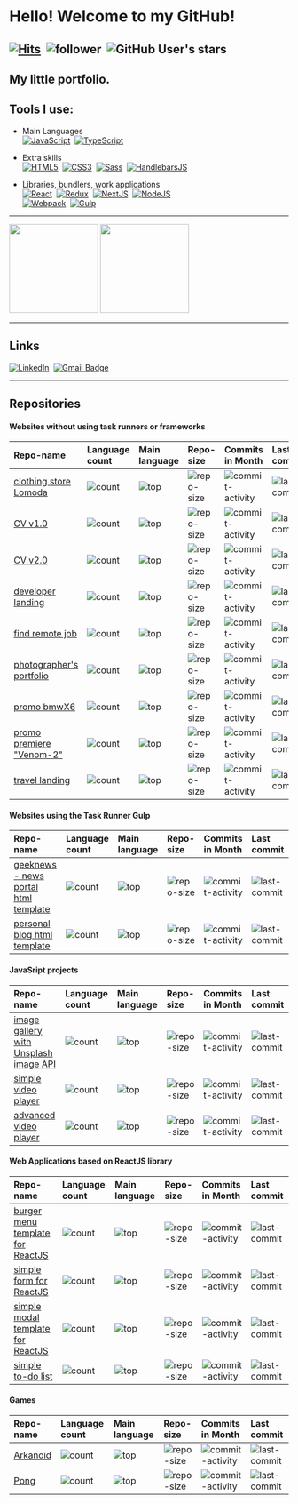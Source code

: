 # Hello! Welcome to my GitHub!
[![Hits](https://hits.seeyoufarm.com/api/count/incr/badge.svg?url=https%3A%2F%2Fgithub.com%2Fdobkir%2Fhit-counter&count_bg=%2370C956&title_bg=%23555555&icon=&icon_color=%23E7E7E7&title=hits&edge_flat=true)](https://hits.seeyoufarm.com)&nbsp;
![follower](https://img.shields.io/github/followers/dobkir?color=70C956&label=Follow&logo=GitHub&logoColor=FFF)&nbsp;
![GitHub User's stars](https://img.shields.io/github/stars/dobkir?color=70C956&label=Stars&logo=GitHub&affiliations=OWNER%2CCOLLABORATOR)&nbsp;
---

<!---
dobkir/dobkir is a ✨ special ✨ repository because its `README.md` (this file) appears on your GitHub profile.
You can click the Preview link to take a look at your changes.

- 👋 Hi, I’m @dobkir
- 👀 I’m interested in ...
- 🌱 I’m currently learning ...
- 💞️ I’m looking to collaborate on ...
- 📫 How to reach me ...
- 🤔 I’m looking for help with ...
- 💬 Ask me about ...
- 📫 How to reach me: ...
- 😄 Pronouns: ...
- ⚡ Fun fact: ...

--->

## My little portfolio.
## Tools I use:
- Main Languages<br>
[![JavaScript](https://img.shields.io/badge/JavaScript-f1e05a?style=for-the-badge&logo=JavaScript&logoColor=000)](https://javascript.info/)&nbsp;
[![TypeScript](https://img.shields.io/badge/TypeScript-3178c6?style=for-the-badge&logo=TypeScript&logoColor=white)](https://www.typescriptlang.org/)

- Extra skills<br>
[![HTML5](https://img.shields.io/badge/HTML5-e34c26?style=for-the-badge&logo=HTML5&logoColor=000)](https://www.w3.org/TR/html52/)&nbsp;
[![CSS3](https://img.shields.io/badge/CSS3-563d7c?style=for-the-badge&logo=CSS3&logoColor=fff)](https://www.w3.org/Style/CSS/)&nbsp;
[![Sass](https://img.shields.io/badge/Sass-bf4080?style=for-the-badge&logo=Sass&logoColor=fff)](https://sass-lang.com/)&nbsp;
[![HandlebarsJS](https://img.shields.io/badge/Handlebars-JS-f0772b?style=for-the-badge&logo=Handlebars-JS&logoColor=fff)](https://handlebarsjs.com/)

- Libraries, bundlers, work applications<br>
[![React](https://img.shields.io/badge/React-282c34?style=for-the-badge&logo=React&logoColor=61dafb)](https://reactjs.org/)&nbsp;
[![Redux](https://img.shields.io/badge/Redux-764abc?style=for-the-badge&logo=Redux&logoColor=fff)](https://redux.js.org/)&nbsp;
[![NextJS](https://img.shields.io/badge/Next.js-000?style=for-the-badge&logo=Next.js&logoColor=fff)](https://nextjs.org/)&nbsp;
[![NodeJS](https://img.shields.io/badge/Node.js-026e00?style=for-the-badge&logo=Node.js&logoColor=fff)](https://nodejs.org/)<br>
[![Webpack](https://img.shields.io/badge/Webpack-8DD6F9?style=for-the-badge&logo=Webpack&logoColor=fff)](https://webpack.js.org/)&nbsp;
[![Gulp](https://img.shields.io/badge/Gulp-fa383e?style=for-the-badge&logo=Gulp&logoColor=fff)](https://gulpjs.com/)

---

<p align="left">
<img src="https://github-readme-stats.vercel.app/api?username=dobkir&show_icons=true&bg_color=65,70c956,1c6907&title_color=04548b&text_color=e3f08f&border_radius=10&layout=compact" height="160px" />
<img src="https://github-readme-stats.vercel.app/api/top-langs/?username=dobkir&show_icons=true&bg_color=55,70c956,1c6907&title_color=04548b&text_color=e3f08f&border_radius=10&layout=compact" height="160px" />
</p>

---

## Links
[![LinkedIn](https://img.shields.io/badge/-LinkedIn-black.svg?style=for-the-badge&logo=linkedin&colorB=555)](https://www.linkedin.com/in/pavel-kirillov-dobkir)&nbsp;
[![Gmail Badge](https://img.shields.io/badge/Gmail-d14836?style=for-the-badge&logo=Gmail&logoColor=white&link=mailto:p.kirillov2020@gmail.com)](mailto:p.kirillov2020@gmail.com)

---

## Repositories
#### Websites without using task runners or frameworks
|Repo-name|Language count|Main language|Repo-size|Commits in Month|Last commit|
|:-------|:-----|:----------|:-------|:------------|:---------|
|[clothing store Lomoda](https://github.com/dobkir/lomoda-shop-html)|![count](https://img.shields.io/github/languages/count/dobkir/lomoda-shop-html)|![top](https://img.shields.io/github/languages/top/dobkir/lomoda-shop-html)|![repo-size](https://img.shields.io/github/repo-size/dobkir/lomoda-shop-html)|![commit-activity](https://img.shields.io/github/commit-activity/m/dobkir/lomoda-shop-html)|![last-commit](https://img.shields.io/github/last-commit/dobkir/lomoda-shop-html)|
|[CV v1.0](https://github.com/dobkir/my_cv-1)|![count](https://img.shields.io/github/languages/count/dobkir/my_cv-1)|![top](https://img.shields.io/github/languages/top/dobkir/my_cv-1)|![repo-size](https://img.shields.io/github/repo-size/dobkir/my_cv-1)|![commit-activity](https://img.shields.io/github/commit-activity/m/dobkir/my_cv-1)|![last-commit](https://img.shields.io/github/last-commit/dobkir/my_cv-1)|
|[CV v2.0](https://github.com/dobkir/my_cv-2)|![count](https://img.shields.io/github/languages/count/dobkir/my_cv-2)|![top](https://img.shields.io/github/languages/top/dobkir/my_cv-2)|![repo-size](https://img.shields.io/github/repo-size/dobkir/my_cv-2)|![commit-activity](https://img.shields.io/github/commit-activity/m/dobkir/my_cv-2)|![last-commit](https://img.shields.io/github/last-commit/dobkir/my_cv-2)|
|[developer landing](https://github.com/dobkir/developer_landing)|![count](https://img.shields.io/github/languages/count/dobkir/developer_landing)|![top](https://img.shields.io/github/languages/top/dobkir/developer_landing)|![repo-size](https://img.shields.io/github/repo-size/dobkir/developer_landing)|![commit-activity](https://img.shields.io/github/commit-activity/m/dobkir/developer_landing)|![last-commit](https://img.shields.io/github/last-commit/dobkir/developer_landing)|
|[find remote job](https://github.com/dobkir/findRemoteJob)|![count](https://img.shields.io/github/languages/count/dobkir/findRemoteJob)|![top](https://img.shields.io/github/languages/top/dobkir/findRemoteJob)|![repo-size](https://img.shields.io/github/repo-size/dobkir/findRemoteJob)|![commit-activity](https://img.shields.io/github/commit-activity/m/dobkir/findRemoteJob)|![last-commit](https://img.shields.io/github/last-commit/dobkir/findRemoteJob)|
|[photographer's portfolio](https://github.com/dobkir/photographers_portfolio)|![count](https://img.shields.io/github/languages/count/dobkir/photographers_portfolio)|![top](https://img.shields.io/github/languages/top/dobkir/photographers_portfolio)|![repo-size](https://img.shields.io/github/repo-size/dobkir/photographers_portfolio)|![commit-activity](https://img.shields.io/github/commit-activity/m/dobkir/photographers_portfolio)|![last-commit](https://img.shields.io/github/last-commit/dobkir/photographers_portfolio)|
|[promo bmwX6](https://github.com/dobkir/bmwX6)|![count](https://img.shields.io/github/languages/count/dobkir/bmwX6)|![top](https://img.shields.io/github/languages/top/dobkir/bmwX6)|![repo-size](https://img.shields.io/github/repo-size/dobkir/bmwX6)|![commit-activity](https://img.shields.io/github/commit-activity/m/dobkir/bmwX6)|![last-commit](https://img.shields.io/github/last-commit/dobkir/bmwX6)|
|[promo premiere "Venom-2"](https://github.com/dobkir/movie-promo-Venom-2)|![count](https://img.shields.io/github/languages/count/dobkir/movie-promo-Venom-2)|![top](https://img.shields.io/github/languages/top/dobkir/movie-promo-Venom-2)|![repo-size](https://img.shields.io/github/repo-size/dobkir/movie-promo-Venom-2)|![commit-activity](https://img.shields.io/github/commit-activity/m/dobkir/movie-promo-Venom-2)|![last-commit](https://img.shields.io/github/last-commit/dobkir/movie-promo-Venom-2)|
|[travel landing](https://github.com/dobkir/travel_landing)|![count](https://img.shields.io/github/languages/count/dobkir/travel_landing)|![top](https://img.shields.io/github/languages/top/dobkir/travel_landing)|![repo-size](https://img.shields.io/github/repo-size/dobkir/travel_landing)|![commit-activity](https://img.shields.io/github/commit-activity/m/dobkir/travel_landing)|![last-commit](https://img.shields.io/github/last-commit/dobkir/travel_landing)|
#### Websites using the Task Runner Gulp
|Repo-name|Language count|Main language|Repo-size|Commits in Month|Last commit|
|:-------|:-----|:----------|:-------|:------------|:---------|
|[geeknews - news portal html template](https://github.com/dobkir/geeknews)|![count](https://img.shields.io/github/languages/count/dobkir/geeknews)|![top](https://img.shields.io/github/languages/top/dobkir/geeknews)|![repo-size](https://img.shields.io/github/repo-size/dobkir/geeknews)|![commit-activity](https://img.shields.io/github/commit-activity/m/dobkir/geeknews)|![last-commit](https://img.shields.io/github/last-commit/dobkir/geeknews)|
|[personal blog html template](https://github.com/dobkir/my_personal_blog_html)|![count](https://img.shields.io/github/languages/count/dobkir/my_personal_blog_html)|![top](https://img.shields.io/github/languages/top/dobkir/my_personal_blog_html)|![repo-size](https://img.shields.io/github/repo-size/dobkir/my_personal_blog_html)|![commit-activity](https://img.shields.io/github/commit-activity/m/dobkir/my_personal_blog_html)|![last-commit](https://img.shields.io/github/last-commit/dobkir/my_personal_blog_html)|
#### JavaSript projects
|Repo-name|Language count|Main language|Repo-size|Commits in Month|Last commit|
|:-------|:-----|:----------|:-------|:------------|:---------|
|[image gallery with Unsplash image API](https://github.com/dobkir/image-gallery)|![count](https://img.shields.io/github/languages/count/dobkir/image-gallery)|![top](https://img.shields.io/github/languages/top/dobkir/image-gallery)|![repo-size](https://img.shields.io/github/repo-size/dobkir/image-gallery)|![commit-activity](https://img.shields.io/github/commit-activity/m/dobkir/image-gallery)|![last-commit](https://img.shields.io/github/last-commit/dobkir/image-gallery)|
|[simple video player](https://github.com/dobkir/simple-video-player)|![count](https://img.shields.io/github/languages/count/dobkir/simple-video-player)|![top](https://img.shields.io/github/languages/top/dobkir/simple-video-player)|![repo-size](https://img.shields.io/github/repo-size/dobkir/simple-video-player)|![commit-activity](https://img.shields.io/github/commit-activity/m/dobkir/simple-video-player)|![last-commit](https://img.shields.io/github/last-commit/dobkir/simple-video-player)|
|[advanced video player](https://github.com/dobkir/advanced-video-player)|![count](https://img.shields.io/github/languages/count/dobkir/advanced-video-player)|![top](https://img.shields.io/github/languages/top/dobkir/advanced-video-player)|![repo-size](https://img.shields.io/github/repo-size/dobkir/advanced-video-player)|![commit-activity](https://img.shields.io/github/commit-activity/m/dobkir/advanced-video-player)|![last-commit](https://img.shields.io/github/last-commit/dobkir/advanced-video-player)|
#### Web Applications based on ReactJS library
|Repo-name|Language count|Main language|Repo-size|Commits in Month|Last commit|
|:-------|:-----|:----------|:-------|:------------|:---------|
|[burger menu template for ReactJS](https://github.com/dobkir/reactjs-burger-menu)|![count](https://img.shields.io/github/languages/count/dobkir/reactjs-burger-menu)|![top](https://img.shields.io/github/languages/top/dobkir/reactjs-burger-menu)|![repo-size](https://img.shields.io/github/repo-size/dobkir/reactjs-burger-menu)|![commit-activity](https://img.shields.io/github/commit-activity/m/dobkir/reactjs-burger-menu)|![last-commit](https://img.shields.io/github/last-commit/dobkir/reactjs-burger-menu)|
|[simple form for ReactJS](https://github.com/dobkir/simple-form-react)|![count](https://img.shields.io/github/languages/count/dobkir/simple-form-react)|![top](https://img.shields.io/github/languages/top/dobkir/simple-form-react)|![repo-size](https://img.shields.io/github/repo-size/dobkir/simple-form-react)|![commit-activity](https://img.shields.io/github/commit-activity/m/dobkir/simple-form-react)|![last-commit](https://img.shields.io/github/last-commit/dobkir/simple-form-react)|
|[simple modal template for ReactJS](https://github.com/dobkir/reactjs-modal-template)|![count](https://img.shields.io/github/languages/count/dobkir/reactjs-modal-template)|![top](https://img.shields.io/github/languages/top/dobkir/reactjs-modal-template)|![repo-size](https://img.shields.io/github/repo-size/dobkir/reactjs-modal-template)|![commit-activity](https://img.shields.io/github/commit-activity/m/dobkir/reactjs-modal-template)|![last-commit](https://img.shields.io/github/last-commit/dobkir/reactjs-modal-template)|
|[simple to-do list](https://github.com/dobkir/todo-react)|![count](https://img.shields.io/github/languages/count/dobkir/todo-react)|![top](https://img.shields.io/github/languages/top/dobkir/todo-react)|![repo-size](https://img.shields.io/github/repo-size/dobkir/todo-react)|![commit-activity](https://img.shields.io/github/commit-activity/m/dobkir/todo-react)|![last-commit](https://img.shields.io/github/last-commit/dobkir/todo-react)|
#### Games
|Repo-name|Language count|Main language|Repo-size|Commits in Month|Last commit|
|:-------|:-----|:----------|:-------|:------------|:---------|
|[Arkanoid](https://github.com/dobkir/arkanoid-online)|![count](https://img.shields.io/github/languages/count/dobkir/arkanoid-online)|![top](https://img.shields.io/github/languages/top/dobkir/arkanoid-online)|![repo-size](https://img.shields.io/github/repo-size/dobkir/arkanoid-online)|![commit-activity](https://img.shields.io/github/commit-activity/m/dobkir/arkanoid-online)|![last-commit](https://img.shields.io/github/last-commit/dobkir/arkanoid-online)|
|[Pong](https://github.com/dobkir/pong)|![count](https://img.shields.io/github/languages/count/dobkir/pong)|![top](https://img.shields.io/github/languages/top/dobkir/pong)|![repo-size](https://img.shields.io/github/repo-size/dobkir/pong)|![commit-activity](https://img.shields.io/github/commit-activity/m/dobkir/pong)|![last-commit](https://img.shields.io/github/last-commit/dobkir/pong)|
